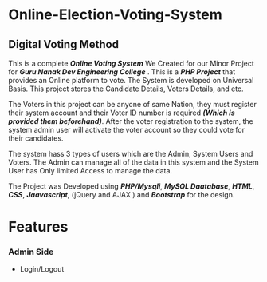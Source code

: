 # Online-Election-Voting-System
## Digital Voting Method  
This is a complete ***Online Voting System*** We Created for our Minor Project for ***Guru Nanak Dev Engineering College*** . This is a ***PHP Project*** that provides an Online platform to vote. The System is developed on Universal Basis. This project stores the Candidate Details, Voters Details, and etc.  

The Voters in this project can be anyone of same Nation, they must register their system account and their Voter ID number is required ***(Which is provided them beforehand)***. After the voter registration to the system, the system admin user will activate the voter account so they could vote for their candidates.  

The system hass 3 types of users which are the Admin, System Users and Voters. The Admin can manage all of the data in this system and the System User has Only limited Access to manage the data.  

The Project was Developed using ***PHP/Mysqli***, ***MySQL Daatabase***, ***HTML***, ***CSS***, ***Jaavascript***, (jQuery and AJAX )  and ***Bootstrap*** for the design.  


# Features  

### Admin Side  
   - Login/Logout



